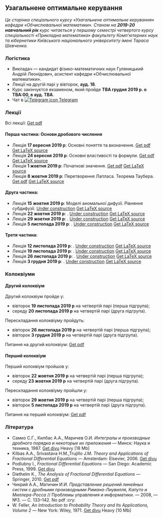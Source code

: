 <h2 class="text-primary">Узагальнене оптимальне керування</h2>

<i class="text-muted">Це сторінка спеціального курсу &laquo;Узагальнене оптимальне керування&raquo; кафедри &laquo;Обчислювальної математики&raquo;. Станом на <b>2019-20 навчальний рік</b> курс читається у першому семестрі четвертого курсу спеціальності &laquo;Прикладна математика&raquo; факультету Комп'ютерних наук та кібернетики Київського національного університету імені Тараса Шевченка.</i>

<div class="mt-2 mb-2 pl-3 pr-3 pb-2 pt-2 border border-primary rounded bg-white">
    <h3 class="text-primary">Логістика</h3>
    <ul>
        <li>
            Викладач &mdash; кандидат фізико-математичних наук Гуляницький Андрій Леонідович, асистент кафедри &laquo;Обчислювальної математики&raquo;.
        </li>
        <li>
            Лекції на другій парі у вівторок, <b>ауд. 18</b>.
        </li>
        <li>
            Курс закінчуєтся екзаменом, який пройде <b class="text-danger">TBA&nbsp;грудня 2019&nbsp;р. о TBA:00, в ауд. TBA</b>.
        </li>
        <li>
            Чат в <a class="badge badge-primary" href="https://t.me/joinchat/FysbWhbQTRFtsnEFSuZKZA"><img src="/c4s1/assets/t.me" alt="Telegram icon"> Telegram</a>
        </li>
    </ul>
</div>

<div class="mt-2 mb-2 pl-3 pr-3 pb-2 pt-2 border border-primary rounded bg-white">
    <h3 class="text-primary">Лекції</h3>
    <p>
        Всі лекції: <a class="badge badge-success" href="lectures/Гуляницький,%20всі%20лекції.pdf">Get pdf</a>
    </p>
    <h4 class="text-primary">Перша частина: Основи дробового числення</h4>
    <ul>
        <li>
            Лекція <b>17&nbsp;вересня 2019&nbsp;р</b>: Основні поняття та визначення. <a class="badge badge-success" href="lectures/pdf/01.pdf">Get pdf</a> <a class="badge badge-info" href="lectures/tex/01.tex">Get LaTeX source</a>
        </li>
        <li>
            Лекція <b>24&nbsp;вересня 2019&nbsp;р</b>: Основні властивостi та формули. <a class="badge badge-success" href="lectures/pdf/02.pdf">Get pdf</a> <a class="badge badge-info" href="lectures/tex/02.tex">Get LaTeX source</a>
        </li>
        <li>
            Лекція <b>1&nbsp;жовтня 2019&nbsp;р</b>: Початковi значення. <a class="badge badge-success" href="lectures/pdf/03.pdf">Get pdf</a> <a class="badge badge-info" href="lectures/tex/03.tex">Get LaTeX source</a>
        </li>
        <li>
            Лекція <b>8&nbsp;жовтня 2019&nbsp;р</b>: Перетворення Лапласа. Теорема Таубера. <a class="badge badge-success" href="lectures/pdf/04.pdf">Get pdf</a> <a class="badge badge-info" href="lectures/tex/04.tex">Get LaTeX source</a>
        </li>
    </ul>
    <h4 class="text-primary">Друга частина: </h4>
    <ul>
        <li>
            Лекція <b>15&nbsp;жовтня 2019&nbsp;р</b>: Моделi аномальної дифузiї. Рiвняння субдифузiї. <a class="badge badge-warning" href="lectures/pdf/05.pdf">Under construction</a> <a class="badge badge-info" href="lectures/tex/05.tex">Get LaTeX source</a>
        </li>
        <li>
            Лекція <b>22&nbsp;жовтня 2019&nbsp;р</b>: . <a class="badge badge-warning" href="lectures/pdf/06.pdf">Under construction</a> <a class="badge badge-info" href="lectures/tex/06.tex">Get LaTeX source</a>
        </li>
        <li>
            Лекція <b>29&nbsp;жовтня 2019&nbsp;р</b>: . <a class="badge badge-warning" href="lectures/pdf/07.pdf">Under construction</a> <a class="badge badge-info" href="lectures/tex/07.tex">Get LaTeX source</a>
        </li>
        <li>
            Лекція <b>5&nbsp;листопада 2019&nbsp;р</b>: . <a class="badge badge-warning" href="lectures/pdf/08.pdf">Under construction</a> <a class="badge badge-info" href="lectures/tex/08.tex">Get LaTeX source</a>
        </li>
    </ul>
    <h4 class="text-primary">Третя частина: </h4>
    <ul>
        <li>
            Лекція <b>12&nbsp;листопада 2019&nbsp;р</b>: . <a class="badge badge-warning" href="lectures/pdf/09.pdf">Under construction</a> <a class="badge badge-info" href="lectures/tex/09.tex">Get LaTeX source</a>
        </li>
        <li>
            Лекція <b>19&nbsp;листопада 2019&nbsp;р</b>: . <a class="badge badge-warning" href="lectures/pdf/10.pdf">Under construction</a> <a class="badge badge-info" href="lectures/tex/10.tex">Get LaTeX source</a>
        </li>
        <li>
            Лекція <b>26&nbsp;листопада 2019&nbsp;р</b>: . <a class="badge badge-warning" href="lectures/pdf/11.pdf">Under construction</a> <a class="badge badge-info" href="lectures/tex/11.tex">Get LaTeX source</a>
        </li>
        <li>
            Лекція <b>3&nbsp;грудня 2019&nbsp;р</b>: . <a class="badge badge-warning" href="lectures/pdf/12.pdf">Under construction</a> <a class="badge badge-info" href="lectures/tex/12.tex">Get LaTeX source</a>
        </li>
    </ul>
    <!-- <p>
        <i class="text-muted">Note: you will probably need the whole source archive if you want to change many LaTeX sources. <a class="badge badge-info" href="lectures/all.zip">Get source zip</a></i>
    </p> -->
</div>

<div class="mt-2 mb-2 pl-3 pr-3 pb-2 pt-2 border border-primary rounded bg-white">
    <h3 class="text-danger">Колоквіуми</h3>
    <h4 class="text-danger">Другий колоквіум</h4>
    <p>
        Другий колоквіум пройде у:
        <ul>
            <li>вівторок <b class="text-danger">19&nbsp;листопада 2019&nbsp;р</b> на четвертій парі (перша підгрупа);</li>
            <li>середу <b class="text-danger">20&nbsp;листопада 2019&nbsp;р</b> на четвертій парі (друга підгрупа).</li>
        </ul>
    </p>
    <p>
        Перескладання колоквіуму пройдуть:
        <ul>
            <li>вівторок <b>26&nbsp;листопада 2019&nbsp;р</b> на четвертій парі (перша підгрупа);</li>
            <li>вівторок <b>3&nbsp;грудня 2019&nbsp;р</b> на четвертій парі (друга підгрупа).</li>
        </ul>
    </p>
    <p>
        Питання на другий колоквіум: <a class="badge badge-success" href="colloquiums/2.pdf">Get pdf</a>
    </p>
    <h4 class="text-primary">Перший колоквіум</h4>
    <p>
        Перший колоквіум пройшов у:
        <ul>
            <li>вівторок <b>22&nbsp;жовтня 2019&nbsp;р</b> на четвертій парі (перша підгрупа);</li>
            <li>середу <b>23&nbsp;жовтня 2019&nbsp;р</b> на четвертій парі (друга підгрупа).</li>
        </ul>
    </p>
    <p>
        Перескладання колоквіуму пройшли у:
        <ul>
            <li>вівторок <b>29&nbsp;жовтня 2019&nbsp;р</b> на четвертій парі (перша підгрупа);</li>
            <li>вівторок <b>5&nbsp;листопада 2019&nbsp;р</b> на четвертій парі (друга підгрупа).</li>
        </ul>
    </p>
    <p>
        Питання на перший колоквіум: <a class="badge badge-success" href="colloquiums/1.pdf">Get pdf</a>
    </p>
</div>

<div class="mt-2 mb-2 pl-3 pr-3 pb-2 pt-2 border border-primary rounded bg-white">
    <h3 class="text-primary">Література</h3>
    <ul>
        <li>
            Самко&nbsp;С.Г., Килбас&nbsp;А.А., Маричев&nbsp;О.И. <i>Интегралы и производные дробного порядка и некоторые их приложения</i> &mdash; Минск: Наука и техника, 1987. <a class="badge badge-success" href="books/Самко,%20Килбас,%20Маричев%20-%20Интегралы%20и%20производные%20дробного%20порядка.djvu">Get djvu</a> <span class="badge badge-danger">Heavy [18&nbsp;Mb]</span>
        </li>
        <li>
            Kilbas&nbsp;A.A., Srivastava&nbsp;H.M.,Trujillo&nbsp;J.M. <i>Theory and Applications of Fractional Differential Equations</i> &mdash; Amsterdam: Elsevier, 2006. <a class="badge badge-success" href="books/Kilbas,%20Srivastava,%20Trujillo%20-%20Theory%20and%20Applications%20of%20Fractional%20Differential%20Equations.djvu">Get djvu</a>
        </li>
        <li>
            Podlubny&nbsp;I., <i>Fractional Differential Equations</i> &mdash; San Diego: Academic Press, 1999. <a class="badge badge-success" href="books/Podlubny%20-%20Fractional%20Differential%20Equations.djvu">Get djvu</a>
        </li>
        <li>
            Diethelm&nbsp;K., <i>The Analysis of Fractional Differential Equations</i> &mdash; Springer, 2010. <a class="badge badge-success" href="books/Diethelm%20-%20The%20Analysis%20of%20Fractional%20Differential%20Equations.pdf">Get pdf</a>
        </li>
        <li>
            Чикрий&nbsp;А.А., Матичин&nbsp;И.И. <i>Представление решений линейных систем с дробными производными Римана-Лиувилля, Капуто и Миллера-Росса</i> // Проблемы управления и информатики. &mdash; 2008, &mdash; №3. &mdash; С.&nbsp;133&ndash;142. <span class="badge badge-warning">No pdf :cry:</span>
        </li>
        <li>
            W.&nbsp;Feller, <i>An Introduction to Probability Theory and Its Applications, Volume&nbsp;2</i> &mdash; New York: Wiley, 1971. <a class="badge badge-success" href="books/Feller%20-%20An%20Introduction%20to%20Probability%20Theory%20and%20Its%20Applications,%20Volume%202.djvu">Get djvu</a> <span class="badge badge-danger">Heavy [10&nbsp;Mb]</span>
        </li>
    </ul>
</div>
